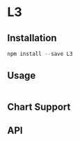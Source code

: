 # L3

## Installation

```js
npm install --save L3
```

## Usage

```js
```

## Chart Support

## API
